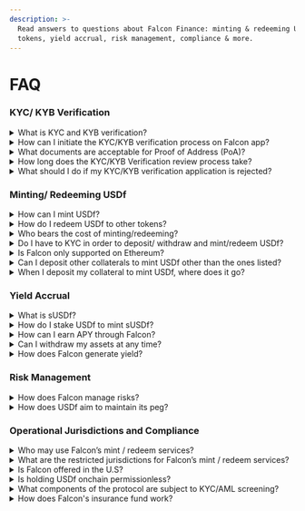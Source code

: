 ```yaml
---
description: >-
  Read answers to questions about Falcon Finance: minting & redeeming USDf
  tokens, yield accrual, risk management, compliance & more.
---
```


# FAQ

### KYC/ KYB Verification&#x20;

<details>

<summary>What is KYC and KYB verification?</summary>

KYC (Know Your Customer) and KYB (Know Your Business) are regulatory processes intended to verify the identity of individual users and businesses, respectively. These processes enable Falcon Finance to adhere to Anti-Money Laundering (AML) regulations and maintain secure and compliant transaction practices.

</details>

<details>

<summary>How can I initiate the KYC/KYB verification process on Falcon app?</summary>

You may initiate this verification process by starting a [deposit](https://app.falcon.finance/transfer/deposit), [withdrawal](https://app.falcon.finance/transfer/withdraw), [mint](https://app.falcon.finance/swap/mint) or [redeem](https://app.falcon.finance/swap/redeem) action, at which a prompt will appear to guide you through the KYC/KYB verification steps.

<figure><img src=".gitbook/assets/Screenshot 2025-04-20 at 4.13.26 PM.png" alt="" width="375"><figcaption><p>KYC/KYB verifcation prompt on Falcon app.</p></figcaption></figure>

</details>

<details>

<summary>What documents are acceptable for Proof of Address (PoA)?</summary>

The following documents are accepted as Proof of Address:

* Bank statements
* Telecom bills
* Utility bills
* Tax bills
* Voter registration documents
* Lease agreements
* Official government-issued letters

Documents submitted must:

* Clearly state your full legal name
* Display your residential address
* Be issued within the last three months

</details>

<details>

<summary>How long does the KYC/KYB Verification review process take? </summary>

The verification review process typically ranges from just a few minutes to 5 business days.

Please note that verification times may increase during periods of high market demand or increased verification volumes.

</details>

<details>

<summary>What should I do if my KYC/KYB verification application is rejected?</summary>

If your KYC or KYB verification application has been rejected, you may be required to resubmit certain documents or provide additional information. Please review the feedback provided carefully and resubmit as guided.&#x20;

However, if the submission does not meet our regulatory requirements, the rejection decision will be final. If you have any questions or require assistance, please feel free to contact us at support@falcon.finance.&#x20;

</details>

### Minting/ Redeeming USDf&#x20;

<details>

<summary>How can I mint USDf? </summary>

1. Start by completing KYC verification to ensure compliance and security.&#x20;
2. Once approved, connect your wallet to the Falcon app.&#x20;
3. Deposit a variety of assets from stablecoins and non-stablecoins, such as USDC, USDT, FDUSD, BTC, ETH and many more.&#x20;
4. Falcon will then verify the collateral, confirm receipt, and release USDf to your wallet.

</details>

<details>

<summary>How do I redeem USDf to other tokens?</summary>

1. Users who have completed KYC verification can redeem USDf for other supported stablecoins and non-stablecoins.
2. A 7-day cooldown period applies before tokens are credited to your Falcon assets.
3. To reclaim your tokens from Falcon assets to your wallet address, initiate a withdrawal to transfer them to your wallet address.

</details>

<details>

<summary>Who bears the cost of minting/redeeming?</summary>

Users bear the cost of minting and redeeming USDf. Gas fees and execution costs are passed directly to users. Falcon Finance does not charge protocol-specific fees for these transactions.

</details>

<details>

<summary>Do I have to KYC in order to deposit/ withdraw and mint/redeem USDf?</summary>

Yes, all users who wish to mint and redeem USDf through Falcon Finance must be KYC verified. In the future, users will be able to acquire USDf via other decentralized protocols and centralized exchanges.

</details>

<details>

<summary>Is Falcon only supported on Ethereum?</summary>

For Beta version, USDf is deployed on Ethereum as a start, we will soon be supporting other chains.&#x20;

</details>

<details>

<summary>Can I deposit other collaterals to mint USDf other than the ones listed?</summary>

Yes, if you wish to deposit bluechip or altcoins not currently listed on the Falcon app, please contact us at support@falcon.finance, and our team will assist you accordingly.

</details>

<details>

<summary>When I deposit my collateral to mint USDf, where does it go?</summary>

Your deposited collateral is securely stored through Falcon’s comprehensive custody framework. This includes off-exchange solutions with qualified custodians, Multi-Party Computation (MPC) and multi-signature schemes, and hardware-managed keys. These measures ensure your assets remain secure and accessible.

</details>

### Yield Accrual

<details>

<summary>What is sUSDf?</summary>

sUSDf is a yield-bearing token minted by staking USDf on Falcon Finance. It is designed to accrue value over time through Falcon's diversified, institutional-grade yield generation strategies.

</details>

<details>

<summary>How do I stake USDf to mint sUSDf?</summary>

1. Deposit USDf into the <kbd>Earn</kbd> module on Falcon. This locks your USDf and initiates the minting process for sUSDf.
2. sUSDf is minted based on the current sUSDf-to-USDf value, which reflects the total supply of sUSDf relative to the total USDf staked and accumulated protocol yield in USDf.
3. As Falcon generates yield through multiple trading strategies, the sUSDf-to-USDf value increases. This means your staked USDf generates yield which indirectly causes the appreciation of sUSDf.
4. sUSDf can be held for passive yield accrual or restaked for fixed-term boosted yields.

</details>

<details>

<summary>How can I earn APY through Falcon?</summary>

Stake USDf to Mint sUSDf:

1. Stake USDf on Falcon to mint sUSDf, a yield-bearing token.
2. Users earn a base yield, calculated based on a 7-day trailing APY derived from the protocol’s performance.
3. The value of sUSDf increases over time as yield accrues through Falcon’s yield generation strategies.

Boost Your Yield with Restaking sUSDf:

4. Restake sUSDf into fixed tenures of 3 months, 6 months, or other durations to earn boosted yields.
5. When restaking, Falcon issues an ERC-721 NFT to your wallet, representing the locked sUSDf and lock-up duration. This NFT accrues additional yield over the lock-up period.

</details>

<details>

<summary>Can I withdraw my assets at any time?</summary>

1. Yes, fully KYC-verified and whitelisted users can redeem USDf on demand.
2. Redeemed assets are subject to a 7-day cooling period before the original collateral becomes available for withdrawal.
3. The cooling period ensures proper settlement and asset processing.

</details>

<details>

<summary>How does Falcon generate yield?</summary>

Falcon Finance expands on traditional synthetic dollar designs by integrating diversified collateral, including stablecoins, blue-chip tokens, and select altcoins, allowing the protocol to capitalize on distinct yield opportunities offered by various asset classes.&#x20;

Its institutional-grade yield generation strategies go beyond delta-neutral basis spreads and funding rate arbitrage, employing advanced statistical arbitrage algorithms to ensure consistent, risk-adjusted returns. These strategies leverage exchange arbitrage opportunities, exploiting micro market structure inefficiencies and funding rate variations while maintaining a delta-neutral position.&#x20;

By combining this robust approach with overcollateralized assets, Falcon Finance delivers sustainable and scalable yields across varying market conditions​​.



</details>

### Risk Management

<details>

<summary>How does Falcon manage risks?</summary>

1. Falcon combines automated systems and manual oversight to actively monitor and manage trading positions in real time. Automated systems continuously evaluate positions against risk thresholds and manual oversight by Falcon’s seasoned trading desk ensures an additional layer of evaluation and adjustment.&#x20;
2. During heightened market volatility, Falcon leverages the expertise of its seasoned trading desk and advanced infrastructure to strategically unwind risks.
3. Falcon continuously monitors market conditions, allowing for dynamic adaptation of strategies to mitigate risks and optimize yield generation during varying market scenarios.
4. In addition, Falcon ensures full operational transparency through detailed quarterly and annually Proof of Reserve (PoR) reports, consolidating on-chain and off-chain data, including collateral held by qualified custodians, balances on DEXs, CEXs, and protocol wallets. Independent third-party audits validate collateral adequacy, trading strategy compliance, and security protocols, including multi-signature schemes and MPC solutions. Users can access a real-time transparency dashboard displaying metrics such as Total Value Locked (TVL), the volume of sUSDf issued and staked, and the amount of USDf issued and staked.
5. Falcon commissions ISAE 3000 assurance reports to assess security, availability, transaction integrity, and privacy, reinforcing its commitment to trust and accountability.

</details>

<details>

<summary>How does USDf aim to maintain its peg?</summary>

USDf is an overcollateralized synthetic dollar created when users deposit eligible assets into Falcon Finance.

For stablecoin deposits, USDf is minted at a 1:1 USD value ratio, ensuring straightforward stability. For non-stablecoin deposits such as BTC, ETH, or SOL, an overcollateralization ratio (OCR) is applied to account for potential market volatility and maintain full collateral backing.

The OCR acts as a buffer, safeguarding the protocol against market fluctuations while enabling Falcon to leverage a diverse set of yield-generating strategies. This dual benefit ensures USDf remains secure, robust, and optimized for user returns.

</details>

### Operational Jurisdictions and Compliance

<details>

<summary>Who may use Falcon’s mint / redeem services?</summary>

To use the Services, you must be 18 years of age or older and must not be a "Prohibited Person." A "Prohibited Person" is any individual, entity, or organization that is listed on any U.S. Government sanctions or restricted parties lists, including the U.S. Treasury Department's list of Specially Designated Nationals (SDN) or the U.S. Department of Commerce Denied Persons List or Entity List. It also includes individuals or entities listed on the European Union's consolidated list of persons, groups, and entities subject to financial sanctions, the United Kingdom's Consolidated List of Financial Sanctions Targets, or Switzerland's respective sanctions lists. Additionally, a "Prohibited Person" is any individual or entity located, incorporated, or organized in a country subject to U.S. embargoes or designated by the U.S. Government as "terrorist-supporting."

The term also applies to any individual or entity that is otherwise restricted under the laws of the United States, the European Union (or any of its Member States), the United Kingdom, Switzerland, or any other applicable jurisdiction. Furthermore, any person or entity owned or controlled by individuals or organizations listed as "Prohibited Persons" also qualifies as a "Prohibited Person." The Company may use tools such as IP-based geofencing or other technologies to enforce these restrictions. By accessing or using the Services, you confirm and represent that you are not a "Prohibited Person."

\


</details>

<details>

<summary>What are the restricted jurisdictions for Falcon’s mint / redeem services?</summary>

We are not able to provide service for clients in Afghanistan, Algeria, Angola, Bolivia, Burkina Faso, Cameroon, Central African Republic, China, Côte d’Ivoire, Crimea and Sevastopol, Donetsk People’s Republic (DNR) and Luhansk People’s Republic (LNR), Cuba, Democratic People’s Republic of Korea, Democratic Republic of the Congo, Eritrea, Haiti, Islamic Republic of Iran, Iraq, Libya, Lebanon, Mali, Myanmar/Burma, Mozambique, Namibia, Republic of Belarus, Russian Federation, Somalia, South Sudan, Sudan, Syria,Tanzania, Venezuela, United States of America, Yemen, Zaporizhzhia and Kherson oblasti of Ukraine and any jurisdiction in which the entry into these Terms is prohibited by Applicable Laws, and any jurisdiction which is subject to United States, United Nations or other applicable sanctions or embargoes. Falcon reserves the right to add any additional jurisdictions at any time and without prior notice.

</details>

<details>

<summary>Is Falcon offered in the U.S?</summary>

No, users in the US are not permitted to mint or redeem USDf directly from Falcon. US based users will still be able to participate in staking USDf to mint sUSDf and earn competitive yields.

</details>

<details>

<summary>Is holding USDf onchain permissionless?</summary>

Yes, USDf is a globally accessible, permissionless synthetic dollar.

</details>

<details>

<summary>What components of the protocol are subject to KYC/AML screening?</summary>

Minting and redeeming of USDf, along with depositing and withdrawing assets will be subjected to KYC/ AML verification. Staking of USDf to mint sUSDf do not require KYC/AML verification.&#x20;

</details>

<details>

<summary>How does Falcon's insurance fund work?</summary>

Falcon's insurance fund is an on-chain, verifiable reserve designed to protect users and enhance system stability.&#x20;

A portion of the protocol’s monthly profits is allocated to this fund, which grows alongside Falcon’s adoption and TVL. During times of market stress, the fund acts as a "bidder of last resort," purchasing USDf in open markets to maintain stability and mitigate risks. In addition, the fund covers rare instances of negative or zero yields, ensuring continuous support for users.&#x20;

Managed through a multi-signature setup involving Falcon’s internal team and external contributors, the fund is transparent, secure, and integral to the protocol’s resilience.

</details>



